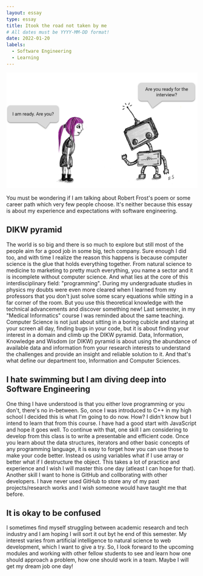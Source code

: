 ```yaml
---
layout: essay
type: essay
title: Itook the road not taken by me
# All dates must be YYYY-MM-DD format!
date: 2022-01-20
labels:
  - Software Engineering
  - Learning
---
```


<img class="ui medium right floated rounded image" src="../images/essay-2.png">

You must be wondering if I am talking about Robert Frost's poem or some career path which very few people choose. It's neither because this essay is about my
experience and expectations with software engineering. 

## DIKW pyramid

The world is so big and there is so much to explore but still most of the people aim for a good job in some big, tech company. Sure enough I did too, and with
time I realize the reason this happens is because computer science is the glue that holds everything together. From natural science to medicine to marketing to 
pretty much everything, you name a sector and it is incomplete without computer science. And what lies at the core of this interdisciplinary field: "programming". 
During my undergraduate studies in physics my doubts were even more cleared when I learned from my professors that you don't just solve some scary equations while 
sitting in a far corner of the room. But you use this theoretical knowledge with the technical advancements and discover something new! Last semester, in my
"Medical Informatics" course I was reminded about the same teaching. Computer Science is not just about sitting in a boring cubicle and staring at your screen
all day, finding bugs in your code, but it is about finding your interest in a domain and climb up the DIKW pyramid. Data, Information, Knowledge and Wisdom (or 
DIKW) pyramid is about using the abundance of available data and information from your research interests to understand the challenges and provide an insight and
reliable solution to it. And that's what define our department too, Information and Computer Sciences.

## I hate swimming but I am diving deep into Software Engineering

One thing I have understood is that you either love programming or you don't, there's no in-between. So, once I was introduced to C++ in my high school I decided 
this is what I'm going to do now. How? I didn't know but I intend to learn that from this course. I have had a good start with JavaScript and hope it goes well. To
continue with that, one skill I am considering to develop from this class is to write a presentable and efficient code. Once you learn about the data structures,
iterators and other basic concepts of any programming language, it is easy to forget how you can use those to make your code better. Instead os using variables
what if I use array or better what if I destructure the object. This takes a lot of practice and experience and I wish I will master this one day (atleast I can hope 
for that). Another skill I want to hone is GitHub and collborating with other developers. I have never used GitHub to store any of my past projects/research works and 
I wish someone would have taught me that before. 

## It is okay to be confused

I sometimes find myself struggling between academic research and tech industry and I am hoping I will sort it out byt he end of this semester. My interest varies
from artificial intelligence to natural science to web development, which I want to give a try. So, I look forward to the upcoming modules and working with other 
fellow students to see and learn how one should approach a problem, how one should work in a team. Maybe I will get my dream job one day!

